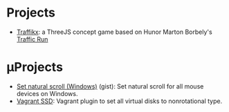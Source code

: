 # Projects
* [Traffikx](https://github.com/gabortoth-hu/traffikx): a ThreeJS concept game based on Hunor Marton Borbely's [Traffic Run](https://codepen.io/HunorMarton/pen/ExNzWqm/)

# µProjects
* [Set natural scroll (Windows)](https://gist.github.com/gabortoth-hu/a0f9381ad10636963a75d545a5600cc3) (gist): Set natural scroll for all mouse devices on Windows. 
* [Vagrant SSD](https://github.com/gabortoth-hu/vagrant-ssd):  Vagrant plugin to set all virtual disks to nonrotational type. 
